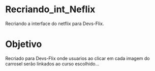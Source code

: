 # Recriando_int_Neflix
Recriando a interface do netflix para Devs-Flix.

# Objetivo
 Recriado para Devs-Flix onde usuarios ao clicar em cada imagem do carrosel serão linkados ao curso escolhido...
